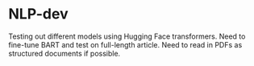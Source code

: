# NLP-dev

Testing out different models using Hugging Face transformers.
Need to fine-tune BART and test on full-length article.
Need to read in PDFs as structured documents if possible.
